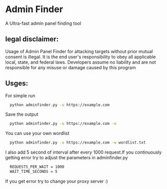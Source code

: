 # Admin Finder
A Ultra-fast admin panel finding tool

## legal disclaimer:

Usage of Admin Panel Finder for attacking targets without prior mutual consent is illegal. It is the end user's responsibility to obey all applicable local, state, and federal laws. Developers assume no liability and are not responsible for any misuse or damage caused by this program

## Usges:

For simple run

```bash
  python adminfinder.py -u https://example.com
```
Save the output
```bash
  python adminfinder.py -u https://example.com -o
```
You can use your own wordlist
```bash
  python adminfinder.py -u https://example.com -w wordlist.txt
```
I also add 5 second of interval after every 1000 request.If you continuously getting error try to adjust the parameters in adminfinder.py
```bash
  REQUESTS_PER_WAIT = 1000
  WAIT_TIME_SECONDS = 5
```
If you get error try to change your proxy server :)
